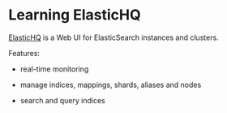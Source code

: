 # Learning ElasticHQ

[ElasticHQ](https://github.com/royrusso/elasticsearch-HQ) is a Web UI for ElasticSearch instances and clusters.

Features:

* real-time monitoring

* manage indices, mappings, shards, aliases and nodes

* search and query indices

